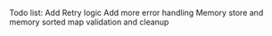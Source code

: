 Todo list:
Add Retry logic
Add more error handling
Memory store and memory sorted map validation and cleanup